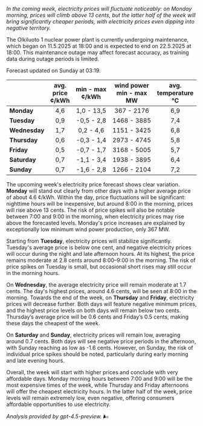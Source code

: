 *In the coming week, electricity prices will fluctuate noticeably: on Monday morning, prices will climb above 13 cents, but the latter half of the week will bring significantly cheaper periods, with electricity prices even dipping into negative territory.*

The Olkiluoto 1 nuclear power plant is currently undergoing maintenance, which began on 11.5.2025 at 18:00 and is expected to end on 22.5.2025 at 18:00. This maintenance outage may affect forecast accuracy, as training data during outage periods is limited.

Forecast updated on Sunday at 03:19.

|             | avg.<br>price<br>¢/kWh | min - max<br>¢/kWh | wind power<br>min - max<br>MW | avg.<br>temperature<br>°C |
|:------------|:----------------------:|:------------------:|:----------------------------:|:-------------------------:|
| **Monday**      |          4,6           |     1,0 - 13,5     |         367 - 2176          |            6,9            |
| **Tuesday**     |          0,9           |    -0,5 - 2,8      |        1468 - 3885          |            7,4            |
| **Wednesday**   |          1,7           |     0,2 - 4,6      |        1151 - 3425          |            6,8            |
| **Thursday**    |          0,6           |    -0,3 - 1,4      |        2973 - 4745          |            5,8            |
| **Friday**      |          0,5           |    -0,7 - 1,7      |        3168 - 5005          |            5,7            |
| **Saturday**    |          0,7           |    -1,1 - 3,4      |        1938 - 3895          |            6,4            |
| **Sunday**      |          0,7           |    -1,6 - 2,8      |        1266 - 2104          |            7,2            |

The upcoming week's electricity price forecast shows clear variation. **Monday** will stand out clearly from other days with a higher average price of about 4.6 ¢/kWh. Within the day, price fluctuations will be significant: nighttime hours will be inexpensive, but around 8:00 in the morning, prices will rise above 13 cents. The risk of price spikes will also be notable between 7:00 and 9:00 in the morning, when electricity prices may rise above the forecasted levels. Monday's price increases are explained by exceptionally low minimum wind power production, only 367 MW.

Starting from **Tuesday**, electricity prices will stabilize significantly. Tuesday's average price is below one cent, and negative electricity prices will occur during the night and late afternoon hours. At its highest, the price remains moderate at 2.8 cents around 8:00–9:00 in the morning. The risk of price spikes on Tuesday is small, but occasional short rises may still occur in the morning hours.

On **Wednesday**, the average electricity price will remain moderate at 1.7 cents. The day's highest prices, around 4.6 cents, will be seen at 8:00 in the morning. Towards the end of the week, on **Thursday** and **Friday**, electricity prices will decrease further. Both days will feature negative minimum prices, and the highest price levels on both days will remain below two cents. Thursday’s average price will be 0.6 cents and Friday’s 0.5 cents, making these days the cheapest of the week.

On **Saturday** and **Sunday**, electricity prices will remain low, averaging around 0.7 cents. Both days will see negative price periods in the afternoon, with Sunday reaching as low as -1.6 cents. However, on Sunday, the risk of individual price spikes should be noted, particularly during early morning and late evening hours.

Overall, the week will start with higher prices and conclude with very affordable days. Monday morning hours between 7:00 and 9:00 will be the most expensive times of the week, while Thursday and Friday afternoons will offer the cheapest electricity hours. In the latter half of the week, price levels will remain extremely low, even negative, offering consumers affordable opportunities to use electricity.

*Analysis provided by gpt-4.5-preview.* 🌬️
